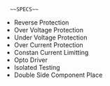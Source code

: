       ~~SPECS~~
* Reverse Protection
* Over Voltage Protection
* Under Voltage Protection
* Over Current Protection
* Constan Current Limitting
* Opto Driver
* Isolated Testing
* Double Side Component Place
